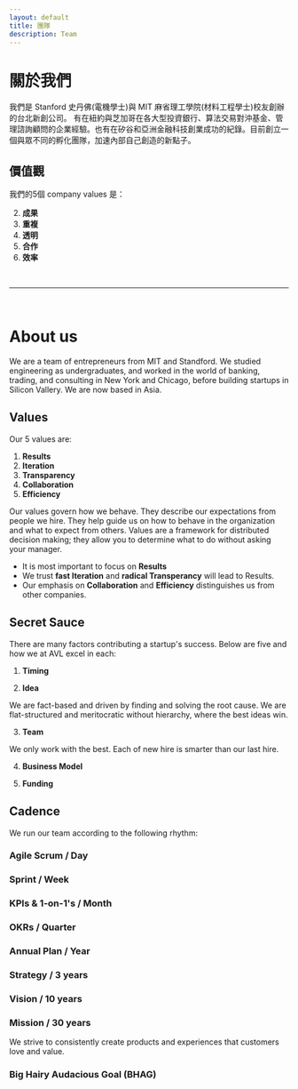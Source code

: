 ```yaml
---
layout: default
title: 團隊
description: Team
---
```


# 關於我們

我們是 Stanford 史丹佛(電機學士)與 MIT 麻省理工學院(材料工程學士)校友創辦的台北新創公司。
有在紐約與芝加哥在各大型投資銀行、算法交易對沖基金、管理諮詢顧問的企業經驗。也有在矽谷和亞洲金融科技創業成功的紀錄。目前創立一個與眾不同的孵化團隊，加速內部自己創造的新點子。

## 價值觀
我們的5個 company values 是：

2. **成果**
1. **重複**
1. **透明**
1. **合作**
1. **效率**

<br>

---

<br>

# About us

We are a team of entrepreneurs from MIT and Standford. We studied engineering as undergraduates, and worked in the world of banking, trading, and consulting in New York and Chicago, before building startups in Silicon Vallery. We are now based in Asia.


## Values

Our 5 values are:

1. **Results**
1. **Iteration**
1. **Transparency**
1. **Collaboration**
1. **Efficiency**

Our values govern how we behave. They describe our expectations from people we hire. They help guide us on how to behave in the organization and what to expect from others. Values are a framework for distributed decision making; they allow you to determine what to do without asking your manager. 

* It is most important to focus on **Results**
* We trust **fast Iteration** and **radical Transperancy** will lead to Results. 
* Our emphasis on **Collaboration** and **Efficiency** distinguishes us from other companies.


## Secret Sauce
There are many factors contributing a startup's success. Below are five and how we at AVL excel in each:

1. **Timing**



2. **Idea**

We are fact-based and driven by finding and solving the root cause. We are flat-structured and meritocratic without hierarchy, where the best ideas win. 

3. **Team**

We only work with the best. Each of new hire is smarter than our last hire.

4. **Business Model**



5. **Funding**



## Cadence

We run our team according to the following rhythm: 

### Agile Scrum / Day 

### Sprint / Week

### KPIs & 1-on-1's / Month

### OKRs / Quarter 

### Annual Plan / Year

### Strategy / 3 years

### Vision / 10 years

### Mission / 30 years
We strive to consistently create products and experiences that customers love and value.

### Big Hairy Audacious Goal (BHAG)
<!-- Our BHAG is to become the most popular X for Y in Z industry. For this to happen, we need to be best are making A much more B. -->